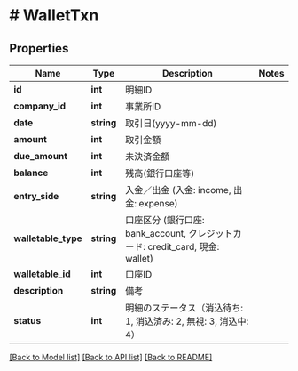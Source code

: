 # # WalletTxn

## Properties

Name | Type | Description | Notes
------------ | ------------- | ------------- | -------------
**id** | **int** | 明細ID | 
**company_id** | **int** | 事業所ID | 
**date** | **string** | 取引日(yyyy-mm-dd) | 
**amount** | **int** | 取引金額 | 
**due_amount** | **int** | 未決済金額 | 
**balance** | **int** | 残高(銀行口座等) | 
**entry_side** | **string** | 入金／出金 (入金: income, 出金: expense) | 
**walletable_type** | **string** | 口座区分 (銀行口座: bank_account, クレジットカード: credit_card, 現金: wallet) | 
**walletable_id** | **int** | 口座ID | 
**description** | **string** | 備考 | 
**status** | **int** | 明細のステータス（消込待ち: 1, 消込済み: 2, 無視: 3, 消込中: 4） | 

[[Back to Model list]](../../README.md#documentation-for-models) [[Back to API list]](../../README.md#documentation-for-api-endpoints) [[Back to README]](../../README.md)



